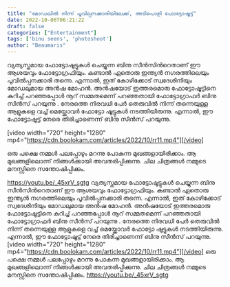 ```yaml
---
title: "മോഡലിൽ നിന്ന് പൂവില്പനക്കാരിയിലേക്ക്, അടിപൊളി ഫോട്ടോഷൂട്ട്"
date: 2022-10-06T06:21:22
draft: false
categories: ["Entertainment"]
tags: ['binu seens', 'photoshoot']
author: "Beaumaris"
---
```


വ്യത്യസ്തമായ ഫോട്ടോഷൂട്ടുകള്‍ ചെയ്യുന്ന ബിനു സീന്‍സിന്‍റെതാണ് ഈ ആശയവും ഫോട്ടോഗ്രഫിയും. കണ്ടാല്‍ ഏതൊരു ഇന്ത്യന്‍ നഗരത്തിലെയും പൂവില്‍പ്പനക്കാരി തന്നെ. എന്നാല്‍, ഇത് കോഴിക്കോട് സ്വദേശിനിയും മോഡലുമായ അൻഷ മോഹൻ. അന്‍ഷയോട് ഇത്തരമൊരു ഫോട്ടോഷൂട്ടിനെ കുറിച്ച് പറഞ്ഞപ്പോള്‍ നൂറ് സമ്മതമെന്ന് പറഞ്ഞതായി ഫോട്ടോഗ്രാഫർ ബിനു സീന്‍സ് പറയുന്നു . നേരത്തെ നിരവധി പേര്‍ തെരുവില്‍ നിന്ന് തന്നെയുള്ള ആളുകളെ വച്ച് മെയ്ക്കോവര്‍ ഫോട്ടോ ഷൂട്ടുകള്‍ നടത്തിയിരുന്നു. എന്നാല്‍, ഈ ഫോട്ടോഷൂട്ട് നേരെ തിരിച്ചാണെന്ന് ബിനു സീന്‍സ് പറയുന്നു.

[video width="720" height="1280" mp4="https://cdn.boolokam.com/articles/2022/10/rr11.mp4"][/video]

ഒരു പക്ഷെ നമ്മൾ പലപ്പോഴും മറന്നു പോകുന്ന മുഖങ്ങളായിരിക്കാം. ആ മുഖങ്ങളിലൊന്ന് നിങ്ങൾക്കായി അവതരിപ്പിക്കുന്നു. ചില ചിത്രങ്ങൾ നമ്മുടെ മനസ്സിനെ സന്തോഷിപ്പിക്കും.

https://youtu.be/_45xrV_sgtg
വ്യത്യസ്തമായ ഫോട്ടോഷൂട്ടുകള്‍ ചെയ്യുന്ന ബിനു സീന്‍സിന്‍റെതാണ് ഈ ആശയവും ഫോട്ടോഗ്രഫിയും. കണ്ടാല്‍ ഏതൊരു ഇന്ത്യന്‍ നഗരത്തിലെയും പൂവില്‍പ്പനക്കാരി തന്നെ. എന്നാല്‍, ഇത് കോഴിക്കോട് സ്വദേശിനിയും മോഡലുമായ അൻഷ മോഹൻ. അന്‍ഷയോട് ഇത്തരമൊരു ഫോട്ടോഷൂട്ടിനെ കുറിച്ച് പറഞ്ഞപ്പോള്‍ നൂറ് സമ്മതമെന്ന് പറഞ്ഞതായി ഫോട്ടോഗ്രാഫർ ബിനു സീന്‍സ് പറയുന്നു . നേരത്തെ നിരവധി പേര്‍ തെരുവില്‍ നിന്ന് തന്നെയുള്ള ആളുകളെ വച്ച് മെയ്ക്കോവര്‍ ഫോട്ടോ ഷൂട്ടുകള്‍ നടത്തിയിരുന്നു. എന്നാല്‍, ഈ ഫോട്ടോഷൂട്ട് നേരെ തിരിച്ചാണെന്ന് ബിനു സീന്‍സ് പറയുന്നു. [video width="720" height="1280" mp4="https://cdn.boolokam.com/articles/2022/10/rr11.mp4"][/video] ഒരു പക്ഷെ നമ്മൾ പലപ്പോഴും മറന്നു പോകുന്ന മുഖങ്ങളായിരിക്കാം. ആ മുഖങ്ങളിലൊന്ന് നിങ്ങൾക്കായി അവതരിപ്പിക്കുന്നു. ചില ചിത്രങ്ങൾ നമ്മുടെ മനസ്സിനെ സന്തോഷിപ്പിക്കും. https://youtu.be/_45xrV_sgtg
